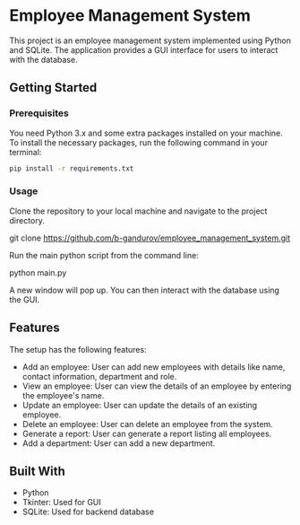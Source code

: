 # Employee Management System

This project is an employee management system implemented using Python and SQLite. The application provides a GUI interface for users to interact with the database.

## Getting Started

### Prerequisites

You need Python 3.x and some extra packages installed on your machine. To install the necessary packages, run the following command in your terminal:

```bash
pip install -r requirements.txt
```


### Usage

Clone the repository to your local machine and navigate to the project directory.

git clone https://github.com/b-gandurov/employee_management_system.git

Run the main python script from the command line:

python main.py

A new window will pop up. You can then interact with the database using the GUI.

## Features

The setup has the following features:

- Add an employee: User can add new employees with details like name, contact information, department and role.
- View an employee: User can view the details of an employee by entering the employee's name.
- Update an employee: User can update the details of an existing employee.
- Delete an employee: User can delete an employee from the system.
- Generate a report: User can generate a report listing all employees.
- Add a department: User can add a new department.

## Built With

- Python
- Tkinter: Used for GUI
- SQLite: Used for backend database

